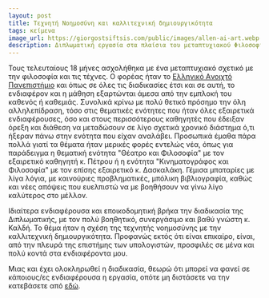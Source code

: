 ```yaml
---
layout: post
title: Τεχνητή Νοημοσύνη και καλλιτεχνική δημιουργικότητα
tags: κείμενα
image_url: https://giorgostsiftsis.com/public/images/allen-ai-art.webp
description: Διπλωματική εργασία στα πλαίσια του μεταπτυχιακού Φιλοσοφία & Τέχνες
---
```


Τους τελευταίους 18 μήνες ασχολήθηκα με ένα μεταπτυχιακό σχετικό με την
φιλοσοφία και τις τέχνες. Ο φορέας ήταν το [Ελληνικό Aνοιχτό
Πανεπιστήμιο](https://www.eap.gr/) και όπως σε όλες τις διαδικασίες έτσι και σε
αυτή, το ενδιαφέρον και η μάθηση εξαρτώνται άμεσα από την εμπλοκή του καθενός ή
καθεμιάς. Συνολικά κρίνω με πολύ θετικό πρόσημο την όλη αλληλεπίδραση, τόσο στις
θεματικές ενότητες που ήταν όλες εξαιρετικά ενδιαφέρουσες, όσο και στους
περισσότερους καθηγητές που έδειξαν όρεξη και διάθεση να μεταδώσουν σε λίγο
σχετικά χρονικό διάστημα ό,τι ήξεραν πάνω στην ενότητα που είχαν αναλάβει.
Προσωπικά έμαθα πάρα πολλά γιατί τα θέματα ήταν μερικές φορές εντελώς νέα, όπως
για παράδειγμα η θεματική ενότητα "Θέατρο και Φιλοσοφία" με τον εξαιρετικό
καθηγητή κ. Πέτρου ή η ενότητα "Κινηματογράφος και Φιλοσοφία" με τον επίσης
εξαιρετικό κ. Δασκαλάκη. Γέμισα μπαταρίες με λίγα λόγια, με καινούριες
προβληματικές, μπόλικη βιβλιογραφία, καθώς και νέες απόψεις που ευελπιστώ να με
βοηθήσουν να γίνω λίγο καλύτερος στο μέλλον.

Ιδιαίτερα ενδιαφέρουσα και εποικοδομητική βρήκα την διαδικασία της Διπλωματικής,
με τον πολύ βοηθητικό, συνεργάσιμο και βαθύ γνώστη κ. Καλδή. Το θέμα ήταν η
σχέση της τεχνητής νοημοσύνης με την καλλιτεχνική δημιουργικότητα. Προφανώς
εκτός ότι είναι επικαίρο, είναι, από την πλευρά της επιστήμης των υπολογιστών,
προσφιλές σε μένα και πολύ κοντά στα ενδιαφέροντα μου.

Μιας και έχει ολοκληρωθεί η διαδικασία, θεωρώ ότι μπορεί να φανεί σε κάποιους/ες
ενδιαφέρουσα η εργασία, οπότε μη διστάσετε να την κατεβάσετε από [εδώ](https://giorgostsiftsis.com/public/pdf/ai-and-artistic-creativity.pdf).
